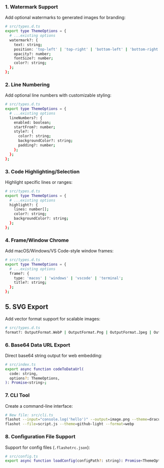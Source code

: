 ### 1. Watermark Support

Add optional watermarks to generated images for branding:

```bash
# src/types.d.ts
export type ThemeOptions = {
  # ...existing options
  watermark?: {
    text: string;
    position: 'top-left' | 'top-right' | 'bottom-left' | 'bottom-right';
    opacity?: number;
    fontSize?: number;
    color?: string;
  };
};
```

### 2. Line Numbering

Add optional line numbers with customizable styling:

```bash
# src/types.d.ts
export type ThemeOptions = {
  # ...existing options
  lineNumbers?: {
    enabled: boolean;
    startFrom?: number;
    style?: {
      color?: string;
      backgroundColor?: string;
      padding?: number;
    };
  };
};
```

### 3. Code Highlighting/Selection

Highlight specific lines or ranges:

```bash
# src/types.d.ts
export type ThemeOptions = {
  # ...existing options
  highlight?: {
    lines: number[];
    color?: string;
    backgroundColor?: string;
  };
};
```

### 4. Frame/Window Chrome

Add macOS/Windows/VS Code-style window frames:

```bash
# src/types.d.ts
export type ThemeOptions = {
  # ...existing options
  frame?: {
    type: 'macos' | 'windows' | 'vscode' | 'terminal';
    title?: string;
  };
};
```

## 5. SVG Export

Add vector format support for scalable images:

```bash
# src/types.d.ts
format?: OutputFormat.WebP | OutputFormat.Png | OutputFormat.Jpeg | OutputFormat.Svg;
```

### 6. Base64 Data URL Export

Direct base64 string output for web embedding:

```bash
# src/index.ts
export async function codeToDataUrl(
  code: string,
  options?: ThemeOptions,
): Promise<string>;
```

### 7. CLI Tool

Create a command-line interface:

```bash
# New file: src/cli.ts
flashot --input="console.log('hello')" --output=image.png --theme=dracula
flashot --file=script.js --theme=github-light --format=webp
```

### 8. Configuration File Support

Support for config files (`.flashotrc.json`):

```bash
# src/config.ts
export async function loadConfig(configPath?: string): Promise<ThemeOptions>;
```
